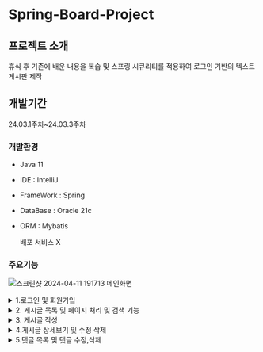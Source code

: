 # Spring-Board-Project 

## 프로젝트 소개
휴식 후 기존에 배운 내용을 복습 및 
스프링 시큐리티를 적용하여 로그인 기반의 
텍스트 게시판 제작


## 개발기간 
24.03.1주차~24.03.3주차

### 개발환경

- Java 11
- IDE : IntelliJ
- FrameWork : Spring
- DataBase : Oracle 21c
- ORM : Mybatis

  배포 서비스 X


### 주요기능

![스크린샷 2024-04-11 191713](https://github.com/acbine/JSPBoard/assets/145634613/d1d3d29e-5171-4cef-b493-4141bbfe535a)
메인화면

<details>
  <summary>1.로그인 및 회원가입</summary>
  
  <img src="https://github.com/acbine/JSPBoard/assets/145634613/885d4ba7-0470-4ae7-80b1-5a576f88a944">
</details>

<details>
  <summary>2. 게시글 목록 및 페이지 처리 및 검색 기능 </summary>
   <img src="https://github.com/acbine/JSPBoard/assets/145634613/2a179c05-f4c5-48d0-9f5b-f996b410f93f">
</details>

<details>
  <summary>3. 게시글 작성 </summary>
  <img src="https://github.com/acbine/JSPBoard/assets/145634613/61d9a2d7-b4e8-4946-a5b6-e05838f49995">
</details>

<details>

  <summary>4.게시글 상세보기 및 수정 삭제 </summary>
  
</details>


<details>
  <summary>5.댓글 목록 및 댓글 수정,삭제</summary>
  
</details>


